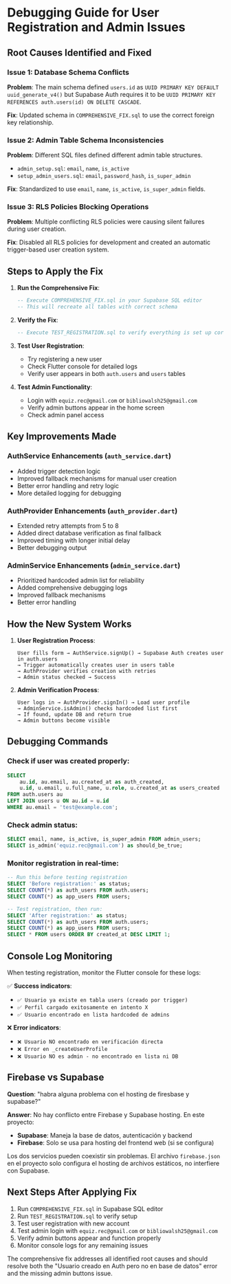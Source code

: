# Debugging Guide for User Registration and Admin Issues

## Root Causes Identified and Fixed

### Issue 1: Database Schema Conflicts
**Problem**: The main schema defined `users.id` as `UUID PRIMARY KEY DEFAULT uuid_generate_v4()` but Supabase Auth requires it to be `UUID PRIMARY KEY REFERENCES auth.users(id) ON DELETE CASCADE`.

**Fix**: Updated schema in `COMPREHENSIVE_FIX.sql` to use the correct foreign key relationship.

### Issue 2: Admin Table Schema Inconsistencies
**Problem**: Different SQL files defined different admin table structures.
- `admin_setup.sql`: `email`, `name`, `is_active`  
- `setup_admin_users.sql`: `email`, `password_hash`, `is_super_admin`

**Fix**: Standardized to use `email`, `name`, `is_active`, `is_super_admin` fields.

### Issue 3: RLS Policies Blocking Operations
**Problem**: Multiple conflicting RLS policies were causing silent failures during user creation.

**Fix**: Disabled all RLS policies for development and created an automatic trigger-based user creation system.

## Steps to Apply the Fix

1. **Run the Comprehensive Fix**:
   ```sql
   -- Execute COMPREHENSIVE_FIX.sql in your Supabase SQL editor
   -- This will recreate all tables with correct schema
   ```

2. **Verify the Fix**:
   ```sql
   -- Execute TEST_REGISTRATION.sql to verify everything is set up correctly
   ```

3. **Test User Registration**:
   - Try registering a new user
   - Check Flutter console for detailed logs
   - Verify user appears in both `auth.users` and `users` tables

4. **Test Admin Functionality**:
   - Login with `equiz.rec@gmail.com` or `bibliowalsh25@gmail.com`
   - Verify admin buttons appear in the home screen
   - Check admin panel access

## Key Improvements Made

### AuthService Enhancements (`auth_service.dart`)
- Added trigger detection logic
- Improved fallback mechanisms for manual user creation
- Better error handling and retry logic
- More detailed logging for debugging

### AuthProvider Enhancements (`auth_provider.dart`)
- Extended retry attempts from 5 to 8
- Added direct database verification as final fallback
- Improved timing with longer initial delay
- Better debugging output

### AdminService Enhancements (`admin_service.dart`)
- Prioritized hardcoded admin list for reliability
- Added comprehensive debugging logs
- Improved fallback mechanisms
- Better error handling

## How the New System Works

1. **User Registration Process**:
   ```
   User fills form → AuthService.signUp() → Supabase Auth creates user in auth.users
   → Trigger automatically creates user in users table
   → AuthProvider verifies creation with retries
   → Admin status checked → Success
   ```

2. **Admin Verification Process**:
   ```
   User logs in → AuthProvider.signIn() → Load user profile
   → AdminService.isAdmin() checks hardcoded list first
   → If found, update DB and return true
   → Admin buttons become visible
   ```

## Debugging Commands

### Check if user was created properly:
```sql
SELECT 
    au.id, au.email, au.created_at as auth_created,
    u.id, u.email, u.full_name, u.role, u.created_at as users_created
FROM auth.users au
LEFT JOIN users u ON au.id = u.id
WHERE au.email = 'test@example.com';
```

### Check admin status:
```sql
SELECT email, name, is_active, is_super_admin FROM admin_users;
SELECT is_admin('equiz.rec@gmail.com') as should_be_true;
```

### Monitor registration in real-time:
```sql
-- Run this before testing registration
SELECT 'Before registration:' as status;
SELECT COUNT(*) as auth_users FROM auth.users;
SELECT COUNT(*) as app_users FROM users;

-- Test registration, then run:
SELECT 'After registration:' as status;  
SELECT COUNT(*) as auth_users FROM auth.users;
SELECT COUNT(*) as app_users FROM users;
SELECT * FROM users ORDER BY created_at DESC LIMIT 1;
```

## Console Log Monitoring

When testing registration, monitor the Flutter console for these logs:

✅ **Success indicators**:
- `✅ Usuario ya existe en tabla users (creado por trigger)`
- `✅ Perfil cargado exitosamente en intento X`
- `✅ Usuario encontrado en lista hardcoded de admins`

❌ **Error indicators**:
- `❌ Usuario NO encontrado en verificación directa`
- `❌ Error en _createUserProfile`
- `❌ Usuario NO es admin - no encontrado en lista ni DB`

## Firebase vs Supabase

**Question**: "habra alguna problema con el hosting de firesbase y supabase?"

**Answer**: No hay conflicto entre Firebase y Supabase hosting. En este proyecto:
- **Supabase**: Maneja la base de datos, autenticación y backend
- **Firebase**: Solo se usa para hosting del frontend web (si se configura)

Los dos servicios pueden coexistir sin problemas. El archivo `firebase.json` en el proyecto solo configura el hosting de archivos estáticos, no interfiere con Supabase.

## Next Steps After Applying Fix

1. Run `COMPREHENSIVE_FIX.sql` in Supabase SQL editor
2. Run `TEST_REGISTRATION.sql` to verify setup  
3. Test user registration with new account
4. Test admin login with `equiz.rec@gmail.com` or `bibliowalsh25@gmail.com`
5. Verify admin buttons appear and function properly
6. Monitor console logs for any remaining issues

The comprehensive fix addresses all identified root causes and should resolve both the "Usuario creado en Auth pero no en base de datos" error and the missing admin buttons issue.